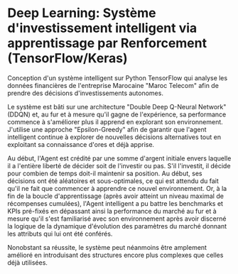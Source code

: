 # Deep Learning: Système d'investissement intelligent via apprentissage par Renforcement (TensorFlow/Keras)
Conception d'un système intelligent sur Python TensorFlow qui analyse les données financières de l'entreprise Marocaine "Maroc Telecom" afin de prendre des décisions d'investissements autonomes.

Le système est bâti sur une architecture "Double Deep Q-Neural Network" (DDQN) et, au fur et à mesure qu'il gagne de l'expérience, sa performance commence à s'améliorer plus il apprend en explorant son environnement. J'utilise une approche "Epsilon-Greedy" afin de garantir que l'agent intelligent continue à explorer de nouvelles décisions alternatives tout en exploitant sa connaissance d'ores et déjà apprise.

Au début, l'Agent est crédité par une somme d'argent initiale envers laquelle il a l'entière liberté de décider soit de l'investir ou pas. S'il l'investit, il décide pour combien de temps doit-il maintenir sa position. Au début, ses décisions ont été aléatoires et sous-optimales, ce qui est attendu du fait qu'il ne fait que commencer à apprendre ce nouvel environnement. Or, à la fin de la boucle d'apprentissage (après avoir atteint un niveau maximal de récompenses cumulées), l'Agent intelligent a pu battre les benchmarks et KPIs pré-fixés en dépassant ainsi la performance du marché au fur et à mesure qu'il s'est familiarisé avec son environnement après avoir discerné la logique de la dynamique d'évolution des paramètres du marché donnant les attributs qui lui ont été conférés.

Nonobstant sa réussite, le système peut néanmoins être amplement amélioré en introduisant des structures encore plus complexes que celles déjà utilisées.
